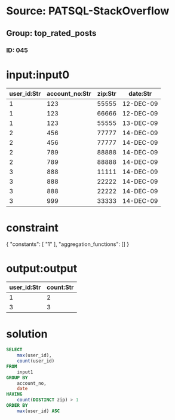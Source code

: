 # Source: PATSQL-StackOverflow
## Group: top_rated_posts
### ID: 045

# input:input0

| user_id:Str | account_no:Str | zip:Str | date:Str |
|---|---|---|---|
| 1 | 123 | 55555 | 12-DEC-09 |
| 1 | 123 | 66666 | 12-DEC-09 |
| 1 | 123 | 55555 | 13-DEC-09 |
| 2 | 456 | 77777 | 14-DEC-09 |
| 2 | 456 | 77777 | 14-DEC-09 |
| 2 | 789 | 88888 | 14-DEC-09 |
| 2 | 789 | 88888 | 14-DEC-09 |
| 3 | 888 | 11111 | 14-DEC-09 |
| 3 | 888 | 22222 | 14-DEC-09 |
| 3 | 888 | 22222 | 14-DEC-09 |
| 3 | 999 | 33333 | 14-DEC-09 |

# constraint

{
  "constants": [
    "1"
  ],
  "aggregation_functions": []
}

# output:output

| user_id:Str | count:Str |
|---|---|
| 1 | 2 |
| 3 | 3 |

# solution

```sql
SELECT
    max(user_id),
    count(user_id) 
FROM
    input1 
GROUP BY
    account_no,
    date 
HAVING
    count(DISTINCT zip) > 1 
ORDER BY
    max(user_id) ASC
```
